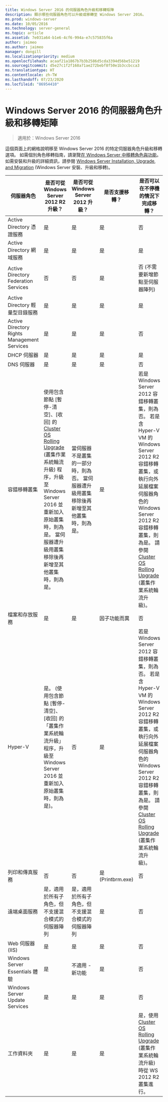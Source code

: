 ```yaml
---
title: Windows Server 2016 的伺服器角色升級和移轉矩陣
description: 顯示哪些伺服器角色可以升級或移轉至 Windows Server 2016。
ms.prod: windows-server
ms.date: 10/05/2016
ms.technology: server-general
ms.topic: article
ms.assetid: 7e031a64-b1e6-4cf6-994a-e7c575835f6a
author: jaimeo
ms.author: jaimeo
manager: dongill
ms.localizationpriority: medium
ms.openlocfilehash: acaaf21a1867b7b3b2586d5cda3394d56be51219
ms.sourcegitcommit: d5e27c1f2f168a71ae272bebf8f50e1b3ccbcca3
ms.translationtype: HT
ms.contentlocale: zh-TW
ms.lasthandoff: 07/23/2020
ms.locfileid: "86954410"
---
```

# <a name="server-role-upgrade-and-migration-matrix-for-windows-server-2016"></a>Windows Server 2016 的伺服器角色升級和移轉矩陣

>適用於：Windows Server 2016

這個頁面上的網格說明移至 Windows Server 2016 的特定伺服器角色升級和移轉選項。 如需個別角色移轉指南，請瀏覽[在 Windows Server 中移轉角色與功能](./migrate-roles-and-features.md)。 如需安裝和升級的詳細資訊，請參閱 [Windows Server Installation, Upgrade, and Migration](./installation-and-upgrade.md) (Windows Server 安裝、升級和移轉)。

|伺服器角色|是否可從 Windows Server 2012 R2 升級？|是否可從 Windows Server 2012 升級？|是否支援移轉？|是否可以在不停機的情況下完成移轉？|  
|-------------------|----------|--------------|--------------|----------|  
|Active Directory 憑證服務|    是|    是|    是|    否|
|Active Directory 網域服務|    是|    是|    是|    是|
|Active Directory Federation Services|    否|    否|    是|    否 (不需要新增節點至伺服器陣列)|
|Active Directory 輕量型目錄服務|    是|    是|    是|    是|
|Active Directory Rights Management Services|    是|    是|    是|    否|
|DHCP 伺服器|    是|    是|    是|    是|
|DNS 伺服器|    是|    是|    是|    否|
|容錯移轉叢集|使用包含節點 [暫停-清空]、[收回] 的 [Cluster OS Rolling Upgrade](../failover-clustering/cluster-operating-system-rolling-upgrade.md) (叢集作業系統輪流升級) 程序，升級至 Windows Server 2016 並重新加入原始叢集時，則為是。 當伺服器遭升級用叢集移除後再新增至其他叢集時，則為是。|當伺服器不是叢集的一部分時，則為否。 當伺服器遭升級用叢集移除後再新增至其他叢集時，則為是。    |是|若是 Windows Server 2012 容錯移轉叢集，則為否。 若是含 Hyper-V VM 的 Windows Server 2012 R2 容錯移轉叢集，或執行向外延展檔案伺服器角色的 Windows Server 2012 R2 容錯移轉叢集，則為是。 請參閱 [Cluster OS Rolling Upgrade](../failover-clustering/cluster-operating-system-rolling-upgrade.md) (叢集作業系統輪流升級)。|
|檔案和存放服務|    是|    是|    因子功能而異|    否|
|Hyper-V| 是。 (使用包含節點 [暫停-清空]、[收回] 的「叢集作業系統輪流升級」程序，升級至 Windows Server 2016 並重新加入原始叢集時，則為是)。|  否|   是|  若是 Windows Server 2012 容錯移轉叢集，則為否。 若是含 Hyper-V VM 的 Windows Server 2012 R2 容錯移轉叢集，或執行向外延展檔案伺服器角色的 Windows Server 2012 R2 容錯移轉叢集，則為是。 請參閱 [Cluster OS Rolling Upgrade](../failover-clustering/cluster-operating-system-rolling-upgrade.md) (叢集作業系統輪流升級)。| 
|列印和傳真服務|    否|    否|    是 (Printbrm.exe)|    否|
|遠端桌面服務|    是，適用於所有子角色，但不支援混合模式的伺服器陣列|    是，適用於所有子角色，但不支援混合模式的伺服器陣列|    是|    否|
|Web 伺服器 (IIS)|    是|    是|    是|    否|
|Windows Server Essentials 體驗|    是|    不適用 - 新功能|    是|    否|
|Windows Server Update Services|    是|    是|    是|    否|
|工作資料夾|    是|    是|    是|    是，使用 [Cluster OS Rolling Upgrade](../failover-clustering/cluster-operating-system-rolling-upgrade.md) (叢集作業系統輪流升級) 時從 WS 2012 R2 叢集進行。|

